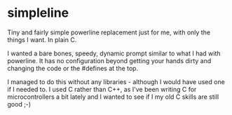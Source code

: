 # simpleline
Tiny and fairly simple powerline replacement just for me, with only the things I want. 
In plain C.

I wanted a bare bones, speedy, dynamic prompt similar to what I had with powerline. It has no configuration beyond getting your hands dirty and changing the code or the #defines at the top.

I managed to do this without any libraries - although I would have used one if I needed to. I used C rather than C++, as I've been writing C for microcontrollers a bit lately and I wanted to see if I my old C skills are still good ;-)
